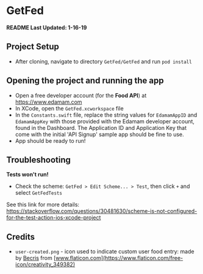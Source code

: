 # GetFed
**README Last Updated: 1-16-19**

## Project Setup

- After cloning, navigate to directory `GetFed/GetFed` and run `pod install`

## Opening the project and running the app

- Open a free developer account (for the **Food API**) at https://www.edamam.com
- In XCode, open the `GetFed.xcworkspace` file
- In the `Constants.swift` file, replace the string values for `EdamamAppID` and `EdamamAppKey` with those provided with the Edamam developer account, found in the Dashboard. The Application ID and Application Key that come with the initial 'API Signup' sample app should be fine to use.
- App should be ready to run!

## Troubleshooting

**Tests won't run!**

- Check the scheme: `GetFed > Edit Scheme... > Test`, then click `+` and select `GetFedTests`

See this link for more details: https://stackoverflow.com/questions/30481630/scheme-is-not-configured-for-the-test-action-ios-xcode-project

## Credits
- `user-created.png` - icon used to indicate custom user food entry: made by [Becris](https://www.flaticon.com/authors/becris) from [www.flaticon.com](https://www.flaticon.com/free-icon/creativity_349382)
